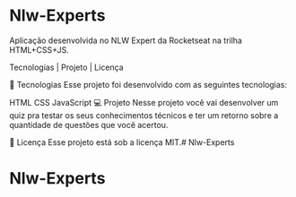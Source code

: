 
# Nlw-Experts

Aplicação desenvolvida no NLW Expert da Rocketseat na trilha HTML+CSS+JS.

Tecnologias   |    Projeto   |    Licença


🚀 Tecnologias
Esse projeto foi desenvolvido com as seguintes tecnologias:

HTML
CSS
JavaScript
💻 Projeto
Nesse projeto você vai desenvolver um quiz pra testar os seus conhecimentos técnicos e ter um retorno sobre a quantidade de questões que você acertou.

📝 Licença
Esse projeto está sob a licença MIT.# Nlw-Experts
# Nlw-Experts
